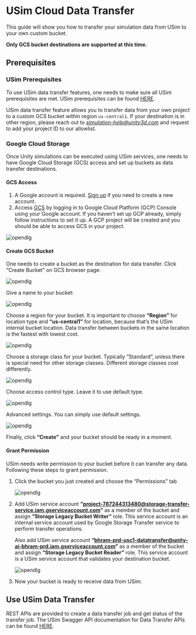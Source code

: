 # USim Cloud Data Transfer

This guide will show you how to transfer your simulation data from USim to your own custom bucket. 

**Only GCS bucket destinations are supported at this time.**

## Prerequisites

### USim Prerequisites
To use USim data transfer features, one needs to make sure all USim prerequisites are met.
USim prerequisites can be found [HERE](https://github.com/Unity-Technologies/Unity-Simulation-Docs).

USim data transfer feature allows you to transfer data from your own project to a custom
GCS bucket within region `us-central1`. If your destination is in other region, please reach out to *simulation-help@unity3d.com* and request to add your project ID to our allowlist. 

### Google Cloud Storage
Once Unity simulations can be executed using USim services, one needs to have Google Cloud Storage (GCS) access and set up buckets as data transfer destinations.

#### GCS Access

1. A Google account is required. [Sign up](https://accounts.google.com/signup/v2/webcreateaccount?hl=en&flowName=GlifWebSignIn&flowEntry=SignUp) if you need to create a new account.
2. Access [GCS](https://cloud.google.com/storage) by logging in to Google Cloud Platform (GCP) Console using your Google account. If you haven’t set up GCP already, simply follow instructions to set it up. A GCP project will be created and you should be able to access GCS in your project.

![opendlg](images/data-transfer-1.png "opendlg")


#### Create GCS Bucket
One needs to create a bucket as the destination for data transfer. Click “Create Bucket” on GCS browser page:

![opendlg](images/data-transfer-2.png "opendlg")

Give a name to your bucket:

![opendlg](images/data-transfer-3.png "opendlg")

Choose a region for your bucket. It is important to choose **“Region”** for location type and **“us-central1”** for location, because that’s the USim internal bucket location. Data transfer between buckets in the same location is the fastest with lowest cost.

![opendlg](images/data-transfer-4.png "opendlg")

Choose a storage class for your bucket. Typically “Standard”, unless there is special need for other storage classes. Different storage classes cost differently.

![opendlg](images/data-transfer-5.png "opendlg")
 
Choose access control type. Leave it to use default type.

![opendlg](images/data-transfer-6.png "opendlg")

Advanced settings. You can simply use default settings. 

![opendlg](images/data-transfer-7.png "opendlg")


Finally, click **“Create”** and your bucket should be ready in a moment.

#### Grant Permission
USim needs write permission to your bucket before it can transfer any data. Following these steps to grant permission.

1. Click the bucket you just created and choose the “Permissions” tab

    ![opendlg](images/data-transfer-8.png "opendlg")

2. Add USim service account **“project-787244313480@storage-transfer-service.iam.gserviceaccount.com”** as a member of the bucket and assign **“Storage Legacy Bucket Writer”** role. This service account is an internal service account used by Google Storage Transfer service to perform transfer operations.  
    
    Also add USim service account **“bhram-prd-usc1-datatransfer@unity-ai-bhram-prd.iam.gserviceaccount.com”** as a member of the bucket and assign **“Storage Legacy Bucket Reader”** role. This service account is a USim service account that validates your destination bucket.  
    
    ![opendlg](images/data-transfer-9.png "opendlg")

3. Now your bucket is ready to receive data from USim.

## Use USim Data Transfer
REST APIs are provided to create a data transfer job and get status of the transfer job. The USim Swagger API documentation for Data Transfer APIs can be found [HERE](https://api.simulation.unity3d.com/swagger/index.html).
